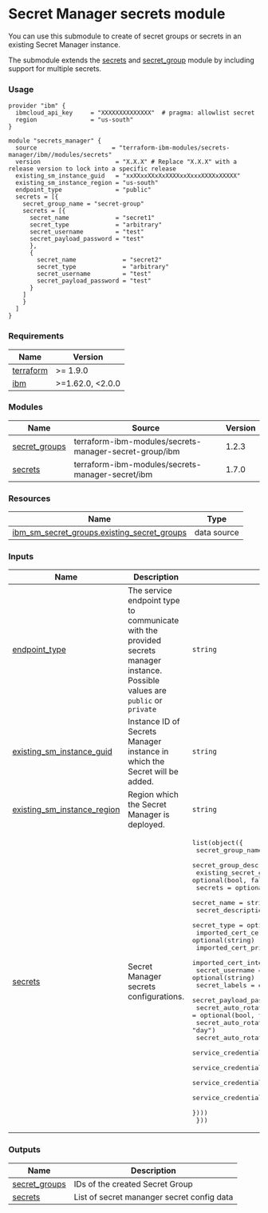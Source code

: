 # Secret Manager secrets module

You can use this submodule to create of secret groups or secrets in an existing Secret Manager instance.

The submodule extends the [secrets](https://github.com/terraform-ibm-modules/terraform-ibm-secrets-manager-secret) and [secret_group](https://github.com/terraform-ibm-modules/terraform-ibm-secrets-manager-secret-group) module by including support for multiple secrets.

### Usage

```hcl
provider "ibm" {
  ibmcloud_api_key     = "XXXXXXXXXXXXXX"  # pragma: allowlist secret
  region               = "us-south"
}

module "secrets_manager" {
  source                     = "terraform-ibm-modules/secrets-manager/ibm//modules/secrets"
  version                     = "X.X.X" # Replace "X.X.X" with a release version to lock into a specific release
  existing_sm_instance_guid   = "xxXXxxXXxXxXXXXxxXxxxXXXXxXXXXX"
  existing_sm_instance_region = "us-south"
  endpoint_type               = "public"
  secrets = [{
    secret_group_name = "secret-group"
    secrets = [{
      secret_name             = "secret1"
      secret_type             = "arbitrary"
      secret_username         = "test"
      secret_payload_password = "test"
      },
      {
        secret_name             = "secret2"
        secret_type             = "arbitrary"
        secret_username         = "test"
        secret_payload_password = "test"
      }
    ]
    }
  ]
}
```

<!-- BEGINNING OF PRE-COMMIT-TERRAFORM DOCS HOOK -->
### Requirements

| Name | Version |
|------|---------|
| <a name="requirement_terraform"></a> [terraform](#requirement\_terraform) | >= 1.9.0 |
| <a name="requirement_ibm"></a> [ibm](#requirement\_ibm) | >=1.62.0, <2.0.0 |

### Modules

| Name | Source | Version |
|------|--------|---------|
| <a name="module_secret_groups"></a> [secret\_groups](#module\_secret\_groups) | terraform-ibm-modules/secrets-manager-secret-group/ibm | 1.2.3 |
| <a name="module_secrets"></a> [secrets](#module\_secrets) | terraform-ibm-modules/secrets-manager-secret/ibm | 1.7.0 |

### Resources

| Name | Type |
|------|------|
| [ibm_sm_secret_groups.existing_secret_groups](https://registry.terraform.io/providers/IBM-Cloud/ibm/latest/docs/data-sources/sm_secret_groups) | data source |

### Inputs

| Name | Description | Type | Default | Required |
|------|-------------|------|---------|:--------:|
| <a name="input_endpoint_type"></a> [endpoint\_type](#input\_endpoint\_type) | The service endpoint type to communicate with the provided secrets manager instance. Possible values are `public` or `private` | `string` | `"public"` | no |
| <a name="input_existing_sm_instance_guid"></a> [existing\_sm\_instance\_guid](#input\_existing\_sm\_instance\_guid) | Instance ID of Secrets Manager instance in which the Secret will be added. | `string` | n/a | yes |
| <a name="input_existing_sm_instance_region"></a> [existing\_sm\_instance\_region](#input\_existing\_sm\_instance\_region) | Region which the Secret Manager is deployed. | `string` | n/a | yes |
| <a name="input_secrets"></a> [secrets](#input\_secrets) | Secret Manager secrets configurations. | <pre>list(object({<br/>    secret_group_name        = string<br/>    secret_group_description = optional(string)<br/>    existing_secret_group    = optional(bool, false)<br/>    secrets = optional(list(object({<br/>      secret_name                                 = string<br/>      secret_description                          = optional(string)<br/>      secret_type                                 = optional(string)<br/>      imported_cert_certificate                   = optional(string)<br/>      imported_cert_private_key                   = optional(string)<br/>      imported_cert_intermediate                  = optional(string)<br/>      secret_username                             = optional(string)<br/>      secret_labels                               = optional(list(string), [])<br/>      secret_payload_password                     = optional(string, "")<br/>      secret_auto_rotation                        = optional(bool, true)<br/>      secret_auto_rotation_unit                   = optional(string, "day")<br/>      secret_auto_rotation_interval               = optional(number, 89)<br/>      service_credentials_ttl                     = optional(string, "7776000") # 90 days<br/>      service_credentials_source_service_crn      = optional(string)<br/>      service_credentials_source_service_role_crn = optional(string)<br/>      service_credentials_source_service_hmac     = optional(bool, false)<br/>    })))<br/>  }))</pre> | `[]` | no |

### Outputs

| Name | Description |
|------|-------------|
| <a name="output_secret_groups"></a> [secret\_groups](#output\_secret\_groups) | IDs of the created Secret Group |
| <a name="output_secrets"></a> [secrets](#output\_secrets) | List of secret mananger secret config data |
<!-- END OF PRE-COMMIT-TERRAFORM DOCS HOOK -->
